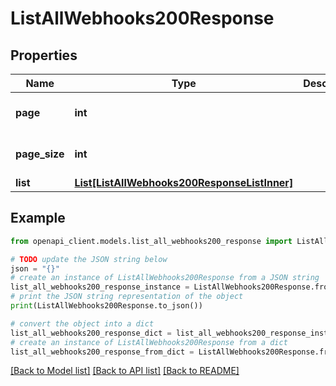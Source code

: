 # ListAllWebhooks200Response


## Properties

Name | Type | Description | Notes
------------ | ------------- | ------------- | -------------
**page** | **int** |  | [optional] [default to 0]
**page_size** | **int** |  | [optional] [default to 0]
**list** | [**List[ListAllWebhooks200ResponseListInner]**](ListAllWebhooks200ResponseListInner.md) |  | [optional] 

## Example

```python
from openapi_client.models.list_all_webhooks200_response import ListAllWebhooks200Response

# TODO update the JSON string below
json = "{}"
# create an instance of ListAllWebhooks200Response from a JSON string
list_all_webhooks200_response_instance = ListAllWebhooks200Response.from_json(json)
# print the JSON string representation of the object
print(ListAllWebhooks200Response.to_json())

# convert the object into a dict
list_all_webhooks200_response_dict = list_all_webhooks200_response_instance.to_dict()
# create an instance of ListAllWebhooks200Response from a dict
list_all_webhooks200_response_from_dict = ListAllWebhooks200Response.from_dict(list_all_webhooks200_response_dict)
```
[[Back to Model list]](../README.md#documentation-for-models) [[Back to API list]](../README.md#documentation-for-api-endpoints) [[Back to README]](../README.md)


